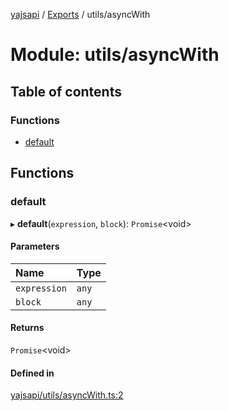 [yajsapi](../README.md) / [Exports](../modules.md) / utils/asyncWith

# Module: utils/asyncWith

## Table of contents

### Functions

- [default](utils_asyncwith.md#default)

## Functions

### default

▸ **default**(`expression`, `block`): `Promise`<void\>

#### Parameters

| Name | Type |
| :------ | :------ |
| `expression` | `any` |
| `block` | `any` |

#### Returns

`Promise`<void\>

#### Defined in

[yajsapi/utils/asyncWith.ts:2](https://github.com/golemfactory/yajsapi/blob/8f42a91/yajsapi/utils/asyncWith.ts#L2)
